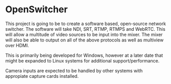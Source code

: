 # OpenSwitcher

This project is going to be to create a software based, open-source network switcher. The software will take NDI, SRT, RTMP, RTMPS and WebRTC. This will allow a multitude of video sources to be input into the mixer. The mixer will also be able to output on all of the above protocols as well as multiview over HDMI.

This is primarily being developed for Windows, however at a later date that might be expanded to Linux systems for additional support/performance.

Camera inputs are expected to be handled by other systems with appropiate capture cards installed.
